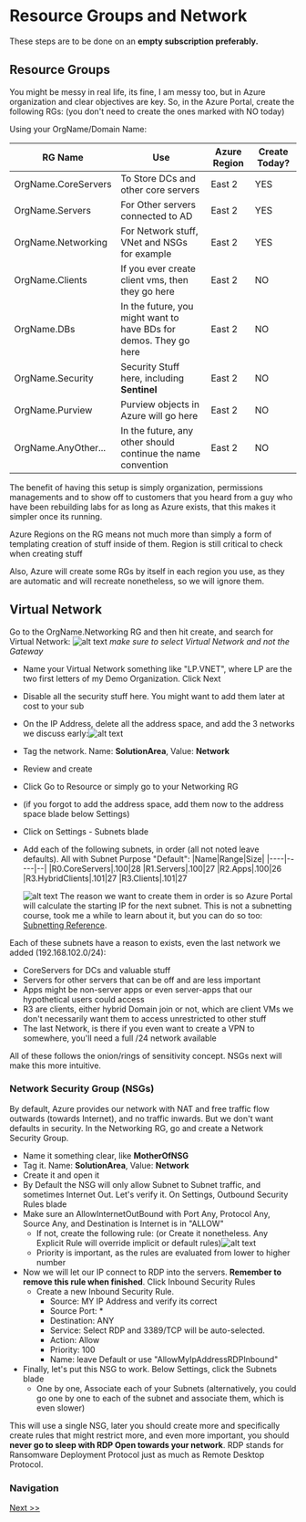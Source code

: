 # Resource Groups and Network
These steps are to be done on an **empty subscription preferably.** 

## Resource Groups
You might be messy in real life, its fine, I am messy too, but in Azure organization and clear objectives are key. So, in the Azure Portal, create the following RGs: (you don't need to create the ones marked with NO today)

Using your OrgName/Domain Name:

| RG Name | Use | Azure Region|Create Today?|
|--------|-------|--------|----|
|OrgName.CoreServers| To Store DCs and other core servers|East 2| YES |
|OrgName.Servers | For Other servers connected to AD|East 2| YES |
|OrgName.Networking| For Network stuff, VNet and NSGs for example|East 2| YES |
|OrgName.Clients | If you ever create client vms, then they go here |East 2| NO |
|OrgName.DBs| In the future, you might want to have BDs for demos. They go here |East 2| NO |
|OrgName.Security| Security Stuff here, including **Sentinel** |East 2| NO|
|OrgName.Purview | Purview objects in Azure will go here | East 2|NO |
|OrgName.AnyOther...| In the future, any other should continue the name convention |East 2| NO |

The benefit of having this setup is simply organization, permissions managements and to show off to customers that you heard from a guy who have been rebuilding labs for as long as Azure exists, that this makes it simpler once its running. 

Azure Regions on the RG means not much more than simply a form of templating creation of stuff inside of them. Region is still critical to check when creating stuff

Also, Azure will create some RGs by itself in each region you use, as they are automatic and will recreate nonetheless, so we will ignore them. 

## Virtual Network
Go to the OrgName.Networking RG and then hit create, and search for Virtual Network: ![alt text](<../screenshots/Screenshot 2025-05-07 104140.png>)
*make sure to select Virtual Network and not the Gateway*

* Name your Virtual Network something like "LP.VNET", where LP are the two first letters of my Demo Organization. Click Next
* Disable all the security stuff here. You might want to add them later at cost to your sub
* On the IP Address, delete all the address space, and add the 3 networks we discuss early:![alt text](<../screenshots/Screenshot 2025-05-07 104809.png>)
* Tag the network. Name: **SolutionArea**, Value: **Network**
* Review and create
* Click Go to Resource or simply go to your Networking RG
* (if you forgot to add the address space, add them now to the address space blade below Settings)
* Click on Settings - Subnets blade
* Add each of the following subnets, in order (all not noted leave defaults). All with Subnet Purpose "Default":
  |Name|Range|Size|
  |----|-----|--|
  |R0.CoreServers|.100|28
  |R1.Servers|.100|27
  |R2.Apps|.100|26
  |R3.HybridClients|.101|27
  |R3.Clients|.101|27

  ![alt text](<../screenshots/Screenshot 2025-05-07 110953.png>)
The reason we want to create them in order is so Azure Portal will calculate the starting IP for the next subnet. This is not a subnetting course, took me a while to learn about it, but you can do so too: [Subnetting Reference](https://www.packetcoders.io/a-beginners-guide-to-subnetting/).

Each of these subnets have a reason to exists, even the last network we added (192.168.102.0/24):
  *   CoreServers for DCs and valuable stuff
  *   Servers for other servers that can be off and are less important
  *   Apps might be non-server apps or even server-apps that our hypothetical users could access
  *   R3 are clients, either hybrid Domain join or not, which are client VMs we don't necessarily want them to access unrestricted to other stuff
  *   The last Network, is there if you even want to create a VPN to somewhere, you'll need a full /24 network available

All of these follows the onion/rings of sensitivity concept. NSGs next will make this more intuitive.

### Network Security Group (NSGs)

By default, Azure provides our network with NAT and free traffic flow outwards (towards Internet), and no traffic inwards. But we don't want defaults in security. In the Networking RG, go and create a Network Security Group.
* Name it something clear, like **MotherOfNSG**
* Tag it. Name: **SolutionArea**, Value: **Network**
* Create it and open it
* By Default the NSG will only allow Subnet to Subnet traffic, and sometimes Internet Out. Let's verify it. On Settings, Outbound Security Rules blade
* Make sure an AllowInternetOutBound with Port Any, Protocol Any, Source Any, and Destination is Internet is in "ALLOW"
  * If not, create the following rule: (or Create it nonetheless. Any Explicit Rule will override implicit or default rules)![alt text](<../screenshots/Screenshot 2025-05-07 112625.png>)
  * Priority is important, as the rules are evaluated from lower to higher number
* Now we will let our IP connect to RDP into the servers. **Remember to remove this rule when finished**. Click Inbound Security Rules
  * Create a new Inbound Security Rule.
    * Source: MY IP Address and verify its correct
    * Source Port: *
    * Destination: ANY
    * Service: Select RDP and 3389/TCP will be auto-selected.
    * Action: Allow
    * Priority: 100
    * Name: leave Default or use "AllowMyIpAddressRDPInbound"
* Finally, let's put this NSG to work. Below Settings, click the Subnets blade
  * One by one, Associate each of your Subnets (alternatively, you could go one by one to each of the subnet and associate them, which is even slower)

This will use a single NSG, later you should create more and specifically create rules that might restrict more, and even more important, you should **never go to sleep with RDP Open towards your network**. RDP stands for Ransomware Deployment Protocol just as much as Remote Desktop Protocol. 


### Navigation
[Next >>](3-Servers.md)